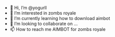 - 👋 Hi, I’m @yogurll
- 👀 I’m interested in zombs royale 
- 🌱 I’m currently learning how to download aimbot
- 💞️ I’m looking to collaborate on ...
- 📫 How to reach me AIMBOT for zombs royale

<!---
yogurll/yogurll is a ✨ special ✨ repository because its `README.md` (this file) appears on your GitHub profile.
You can click the Preview link to take a look at your changes.
--->
